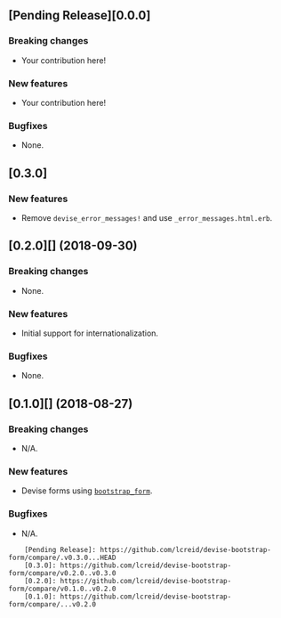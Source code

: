 ## [Pending Release][0.0.0]

### Breaking changes

* Your contribution here!

### New features

* Your contribution here!

### Bugfixes

* None.

## [0.3.0]

### New features

* Remove `devise_error_messages!` and use `_error_messages.html.erb`.

## [0.2.0][] (2018-09-30)

### Breaking changes

* None.

### New features

* Initial support for internationalization.

### Bugfixes

* None.

## [0.1.0][] (2018-08-27)

### Breaking changes

* N/A.

### New features

* Devise forms using [`bootstrap_form`](https://github.com/bootstrap-ruby/bootstrap_form).

### Bugfixes

* N/A.

```
    [Pending Release]: https://github.com/lcreid/devise-bootstrap-form/compare/.v0.3.0...HEAD
    [0.3.0]: https://github.com/lcreid/devise-bootstrap-form/compare/v0.2.0..v0.3.0
    [0.2.0]: https://github.com/lcreid/devise-bootstrap-form/compare/v0.1.0..v0.2.0
    [0.1.0]: https://github.com/lcreid/devise-bootstrap-form/compare/...v0.2.0
```
